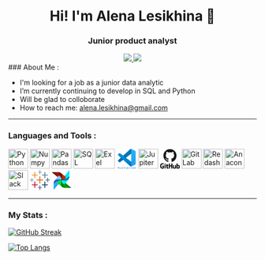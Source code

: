 <div id="header" align="center">
  <h1> Hi! I'm Alena Lesikhina 👋 </h2>
  <h3> Junior product analyst </h3>

<div id="badges" align="center">
  <a href="https://hh.ru/resume/602c987dff0b8263990039ed1f6d6750396b51">
    <img src="https://img.shields.io/badge/HeadHunter-red?style=for-the-badge">
  </a>
  <a href="https://www.linkedin.com/in/%D0%B0%D0%BB%D1%91%D0%BD%D0%B0-%D0%BB%D0%B5%D1%81%D0%B8%D1%85%D0%B8%D0%BD%D0%B0-3853b0260/">
    <img src="https://img.shields.io/badge/LinkedIn-blue?logo=linkedin&logoColor=white&style=for-the-badge">
  </a>
</div>

<div id="header" align="left">
### About Me :

- I'm looking for a job as a junior data analytic
- I’m currently continuing to develop in SQL and Python
- Will be glad to colloborate
- How to reach me: alena.lesikhina@gmail.com

---
### Languages and Tools :

<div align="left">
 <img src = "https://cdn.jsdelivr.net/gh/devicons/devicon/icons/python/python-original.svg" title="Python" width="40" height="40">
 <img src = "https://cdn.jsdelivr.net/gh/devicons/devicon/icons/numpy/numpy-original.svg" title="Numpy" width="40" height="40">
 <img src = "https://cdn.jsdelivr.net/gh/devicons/devicon/icons/pandas/pandas-original.svg" title="Pandas" width="40" height="40">
 <img src = "https://cdn.jsdelivr.net/gh/devicons/devicon/icons/mysql/mysql-plain.svg" title="SQL" width="40" height="40">
 <img src = "https://upload.wikimedia.org/wikipedia/commons/3/34/Microsoft_Office_Excel_%282019%E2%80%93present%29.svg" title="Exel" width="40" height="40">
 <img src = "https://github.com/devicons/devicon/blob/master/icons/vscode/vscode-original-wordmark.svg" title="VSC" width="40" height="40">
 <img src = "https://cdn.jsdelivr.net/gh/devicons/devicon/icons/jupyter/jupyter-original-wordmark.svg" title="Jupiter" width="40" height="40">
 <img src = "https://github.com/devicons/devicon/blob/master/icons/github/github-original-wordmark.svg" title="GitHub" width="40" height="40">
 <img src = "https://cdn.jsdelivr.net/gh/devicons/devicon/icons/gitlab/gitlab-plain-wordmark.svg" title="GitLab" width="40" height="40">
 <img src = "https://www.vectorlogo.zone/logos/redashio/redashio-icon.svg" title="Redash" width="40" height="40">
 <img src = "https://cdn.jsdelivr.net/gh/devicons/devicon/icons/anaconda/anaconda-original.svg" title="Anaconda" width="40" height="40">
 <img src = "https://cdn.jsdelivr.net/gh/devicons/devicon/icons/slack/slack-original.svg" title="Slack" width="40" height="40">
 <img src = "https://github.com/AlenaLes/tools-logos/blob/main/tableau-software%20(1).svg" title="Tableau" width="40" height="40">
 <img src = "https://github.com/AlenaLes/tools-logos/blob/main/airflow-svgrepo-com.svg" title="Airflow" width="40" height="40">
</div> 
 
 ---
 ### My Stats :
[![GitHub Streak](http://github-readme-streak-stats.herokuapp.com?user=AlenaLes&theme=dracula)](https://git.io/streak-stats)

[![Top Langs](https://github-readme-stats.vercel.app/api/top-langs/?username=AlenaLes&layout=compact&theme=dracula)](https://github.com/anuraghazra/github-readme-stats)

